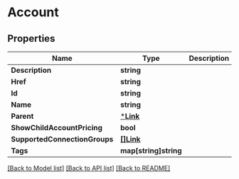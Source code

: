 # Account

## Properties
Name | Type | Description | Notes
------------ | ------------- | ------------- | -------------
**Description** | **string** |  | [optional] 
**Href** | **string** |  | [optional] 
**Id** | **string** |  | [optional] 
**Name** | **string** |  | 
**Parent** | [***Link**](Link.md) |  | [optional] 
**ShowChildAccountPricing** | **bool** |  | [optional] 
**SupportedConnectionGroups** | [**[]Link**](Link.md) |  | [optional] 
**Tags** | **map[string]string** |  | [optional] 

[[Back to Model list]](../README.md#documentation-for-models) [[Back to API list]](../README.md#documentation-for-api-endpoints) [[Back to README]](../README.md)


